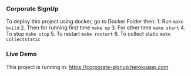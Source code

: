 ### Corporate SignUp 

To deploy this project using docker, go to Docker Folder then:
    1. Run `make build`
    2. Then for running first time `make up`
    3. For other time `make start`
    4. To stop `make stop`
    5. To restart `make restart`
    6. To collect static `make collectstatic`
### Live Demo
This project is running in: https://corporate-signup.herokuapp.com
